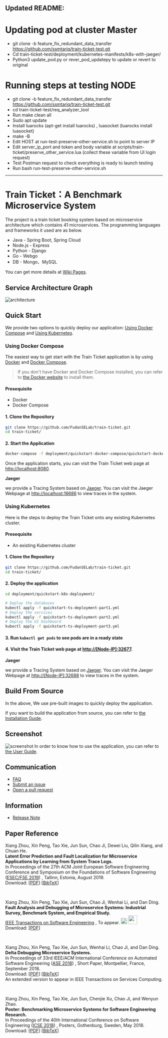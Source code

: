 Updated README:
---------------------------------
# Updating pod at cluster Master
- git clone -b feature_fix_redundant_data_transfer https://github.com/ssmtariq/train-ticket-test.git
- Cd train-ticket-test/deployment/kubernetes-manifests/k8s-with-jaeger/
- Python3 update_pod.py or rever_pod_updatepy to update or revert to original

# Running steps at testing NODE

- git clone -b feature_fix_redundant_data_transfer https://github.com/ssmtariq/train-ticket-test.git
- cd train-ticket-test/req_analyzer_tool
- Run make clean all
- Sudo apt update
- Install luarocks (apt-get install luarocks) , luasocket (luarocks install luasocket)
- make -B
- Edit HOST at run-test-preserve-other-service.sh to point to server IP 
- Edit server_ip_port and token and body variable at scripts/train-ticket/preserve_other_service.lua (collect these variable from UI login request)
- Test Postman request to check everything is ready to launch testing
- Run bash run-test-preserve-other-service.sh
--------------------------------------------------




# Train Ticket：A Benchmark Microservice System

The project is a train ticket booking system based on microservice architecture which contains 41 microservices. The programming languages and frameworks it used are as below.
- Java - Spring Boot, Spring Cloud
- Node.js - Express
- Python - Django
- Go - Webgo
- DB - Mongo、MySQL

You can get more details at [Wiki Pages](https://github.com/FudanSELab/train-ticket/wiki).

## Service Architecture Graph
![architecture](./image/2.png)

## Quick Start
We provide two options to quickly deploy our application: [Using Docker Compose](#Using-Docker-Compose) and [Using Kubernetes](#Using-Kubernetes).

### Using Docker Compose
The easiest way to get start with the Train Ticket application is by using [Docker](https://www.docker.com/) and [Docker Compose](https://docs.docker.com/compose/).

> If you don't have Docker and Docker Compose installed, you can refer to [the Docker website](https://www.docker.com/) to install them.

#### Presequisite
* Docker
* Docker Compose

#### 1. Clone the Repository
```bash
git clone https://github.com/FudanSELab/train-ticket.git
cd train-ticket/
```

#### 2. Start the Application
```bash
docker-compose -f deployment/quickstart-docker-compose/quickstart-docker-compose.yml up
```
Once the application starts, you can visit the Train Ticket web page at [http://localhost:8080](http://localhost:8080).

**Jaeger**

we provide a Tracing System based on [Jaeger](https://www.jaegertracing.io). You can visit the Jaeger Webpage at [http://localhost:16686](http://localhost:16686) to view traces in the system.

### Using Kubernetes
Here is the steps to deploy the Train Ticket onto any existing Kubernetes cluster.

#### Presequisite
* An existing Kubernetes cluster

#### 1. Clone the Repository
```bash
git clone https://github.com/FudanSELab/train-ticket.git
cd train-ticket/
```

#### 2. Deploy the application
```bash
cd deployment/quickstart-k8s-deployment/

# Deploy the databases
kubectl apply -f quickstart-ts-deployment-part1.yml
# Deploy the services
kubectl apply -f quickstart-ts-deployment-part2.yml
# Deploy the UI Dashboard
kubectl apply -f quickstart-ts-deployment-part3.yml
```

#### 3. Run `kubectl get pods` to see pods are in a ready state

#### 4. Visit the Train Ticket web page at [http://[Node-IP]:32677](http://[Node-IP]:32677).

**Jaeger**

we provide a Tracing System based on [Jaeger](https://www.jaegertracing.io). You can visit the Jaeger Webpage at [http://[Node-IP]:32688](http://[Node-IP]:32688) to view traces in the system.

## Build From Source
In the above, We use pre-built images to quickly deploy the application.

If you want to build the application from source, you can refer to [the Installation Guide](https://github.com/FudanSELab/train-ticket/wiki/Installation-Guide).

## Screenshot
![screenshot](./image/main_interface.png)
In order to know how to use the application, you can refer to [the User Guide](https://github.com/FudanSELab/train-ticket/wiki/User-Guide).

## Communication

* [FAQ](https://github.com/FudanSELab/train-ticket/wiki/FAQ)
* [Submit an issue](https://github.com/FudanSELab/train-ticket/issues)
* [Open a pull request](https://github.com/FudanSELab/train-ticket/pulls)

## Information

* [Release Note](https://github.com/FudanSELab/train-ticket/wiki/Release-Note)

## Paper Reference


Xiang Zhou, Xin Peng, Tao Xie, Jun Sun, Chao Ji, Dewei Liu, Qilin Xiang, and Chuan He. <br/>
**Latent Error Prediction and Fault Localization for Microservice Applications by Learning from System Trace Logs.**<br/>
In Proceedings of the 27th ACM Joint European Software Engineering Conference and Symposium on the Foundations of Software Engineering ([ESEC/FSE 2019](https://esec-fse19.ut.ee/)) , Tallinn, Estonia, August 2019. <br/>
Download: [[PDF](https://cspengxin.github.io/publications/fse19-zhou-microservice.pdf)] [[BibTeX](https://dblp.uni-trier.de/rec/bibtex/conf/sigsoft/Zhou0X0JLXH19)] 

<br/>

Xiang Zhou, Xin Peng, Tao Xie, Jun Sun, Chao Ji, Wenhai Li, and Dan Ding. <br/>
**Fault Analysis and Debugging of Microservice Systems: Industrial Survey, Benchmark System, and Empirical Study.** <br/>
[IEEE Transactions on Software Engineering](https://www.computer.org/web/tse) , To appear. <img src="image/cup.png" height="20px"/> <img src="image/tse-best-paper-award.png" height="28px"> <br/> 
Download: [[PDF](https://cspengxin.github.io/publications/tse19-msdebugging.pdf)] 

<br/>

Xiang Zhou, Xin Peng, Tao Xie, Jun Sun, Wenhai Li, Chao Ji, and Dan Ding. <br/>
**Delta Debugging Microservice Systems.** <br/>
In Proceedings of 33rd IEEE/ACM International Conference on Automated Software Engineering ([ASE 2018](http://ase2018.com/)) , Short Paper, Montpellier, France, September 2018. <br/>
Download: [[PDF](https://cspengxin.github.io/publications/ase18-debugmicroservice.pdf)] [[BibTeX](https://dblp.uni-trier.de/rec/bibtex/conf/kbse/ZhouPX0LJD18)] <br/>
An extended version to appear in IEEE Transactions on Services Computing. 

<br/>

Xiang Zhou, Xin Peng, Tao Xie, Jun Sun, Chenjie Xu, Chao Ji, and Wenyun Zhao. <br/>
**Poster: Benchmarking Microservice Systems for Software Engineering Research.** <br/>
In Proceedings of the 40th International Conference on Software Engineering ([ICSE 2018](https://www.icse2018.org/)) , Posters, Gothenburg, Sweden, May 2018. <br/>
Download: [[PDF](https://cspengxin.github.io/publications/icse18poster-microservices.pdf)] [[BibTeX](https://dblp.uni-trier.de/rec/bibtex/conf/icse/ZhouPX0XJZ18)] 



